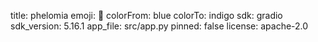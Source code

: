 title: phelomia
emoji: 📝
colorFrom: blue
colorTo: indigo
sdk: gradio
sdk_version: 5.16.1
app_file: src/app.py
pinned: false
license: apache-2.0
